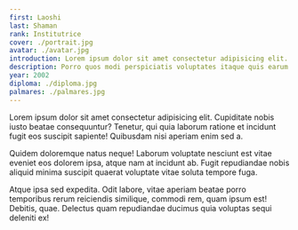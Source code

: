 ```yaml
---
first: Laoshi
last: Shaman
rank: Institutrice
cover: ./portrait.jpg
avatar: ./avatar.jpg
introduction: Lorem ipsum dolor sit amet consectetur adipisicing elit. Soluta velit sapiente vel, quaerat numquam sequi. Soluta maxime, iure molestiae architecto incidunt necessitatibus dolorem officiis repudiandae, ab eligendi doloremque, ullam perspiciatis!
description: Porro quos modi perspiciatis voluptates itaque quis earum. Velit quisquam est iusto, cumque error sunt unde consectetur corrupti maxime laudantium omnis, ab sit tempore quibusdam! Laborum, similique? Sunt, deleniti quo!
year: 2002
diploma: ./diploma.jpg
palmares: ./palmares.jpg
---
```


Lorem ipsum dolor sit amet consectetur adipisicing elit. Cupiditate nobis iusto beatae consequuntur? Tenetur, qui quia laborum ratione et incidunt fugit eos suscipit sapiente! Quibusdam nisi aperiam enim sed a.

Quidem doloremque natus neque! Laborum voluptate nesciunt est vitae eveniet eos dolorem ipsa, atque nam at incidunt ab. Fugit repudiandae nobis aliquid minima suscipit quaerat voluptate vitae soluta tempore fuga.

Atque ipsa sed expedita. Odit labore, vitae aperiam beatae porro temporibus rerum reiciendis similique, commodi rem, quam ipsum est! Debitis, quae. Delectus quam repudiandae ducimus quia voluptas sequi deleniti ex!
